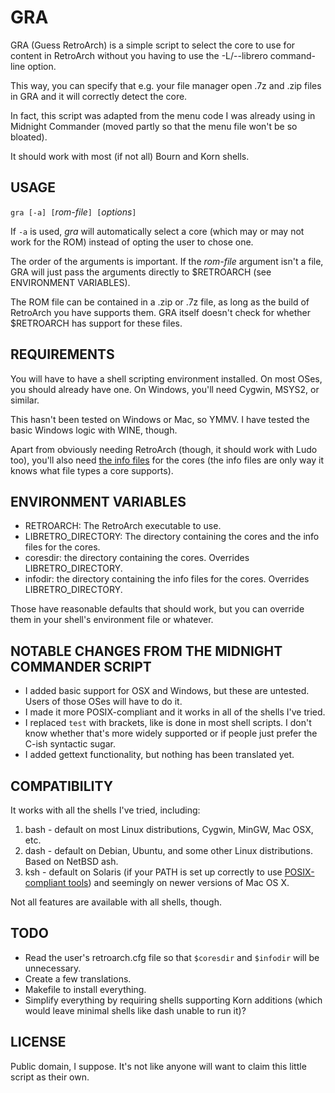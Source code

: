 # GRA

GRA (Guess RetroArch) is a simple script to select the core to use for content in RetroArch without you having to use the -L/\--librero command-line option.

This way, you can specify that e.g. your file manager open .7z and .zip files in GRA and it will correctly detect the core.

In fact, this script was adapted from the menu code I was already using in Midnight Commander (moved partly so that the menu file won't be so bloated).

It should work with most (if not all) Bourn and Korn shells.

## USAGE

`gra [-a] [`*rom-file*`] [`*options*`]`

If `-a` is used, *gra* will automatically select a core (which may or may not work for the ROM) instead of opting the user to chose one.

The order of the arguments is important.  If the *rom-file* argument isn't a file, GRA will just pass the arguments directly to $RETROARCH (see ENVIRONMENT VARIABLES).

The ROM file can be contained in a .zip or .7z file, as long as the build of RetroArch you have supports them.  GRA itself doesn't check for whether $RETROARCH has support for these files.

## REQUIREMENTS

You will have to have a shell scripting environment installed.  On most OSes, you should already have one.  On Windows, you'll need Cygwin, MSYS2, or similar.

This hasn't been tested on Windows or Mac, so YMMV.  I have tested the basic Windows logic with WINE, though.

Apart from obviously needing RetroArch (though, it should work with Ludo too), you'll also need [the info files](http://buildbot.libretro.com/assets/frontend/info.zip) for the cores (the info files are only way it knows what file types a core supports).

## ENVIRONMENT VARIABLES

* RETROARCH: The RetroArch executable to use.
* LIBRETRO_DIRECTORY: The directory containing the cores and the info files for the cores.
* coresdir: the directory containing the cores. Overrides LIBRETRO_DIRECTORY.
* infodir: the directory containing the info files for the cores. Overrides LIBRETRO_DIRECTORY.

Those have reasonable defaults that should work, but you can override them in your shell's environment file or whatever.

## NOTABLE CHANGES FROM THE MIDNIGHT COMMANDER SCRIPT

* I added basic support for OSX and Windows, but these are untested.  Users of those OSes will have to do it.
* I made it more POSIX-compliant and it works in all of the shells I've tried.
* I replaced `test` with brackets, like is done in most shell scripts.  I don't know whether that's more widely supported or if people just prefer the C-ish syntactic sugar.
* I added gettext functionality, but nothing has been translated yet.

## COMPATIBILITY

It works with all the shells I've tried, including:

1. bash - default on most Linux distributions, Cygwin, MinGW, Mac OSX, etc.
2. dash - default on Debian, Ubuntu, and some other Linux distributions.  Based on NetBSD ash.
3. ksh - default on Solaris (if your PATH is set up correctly to use [POSIX-compliant tools](https://docs.oracle.com/cd/E88353_01/html/E37853/standards-7.html#REFMAN7standards-7)) and seemingly on newer versions of Mac OS X.

Not all features are available with all shells, though.

## TODO

* Read the user's retroarch.cfg file so that `$coresdir` and `$infodir` will be unnecessary.
* Create a few translations.
* Makefile to install everything.
* Simplify everything by requiring shells supporting Korn additions (which would leave minimal shells like dash unable to run it)?

## LICENSE

Public domain, I suppose.  It's not like anyone will want to claim this little script as their own.
